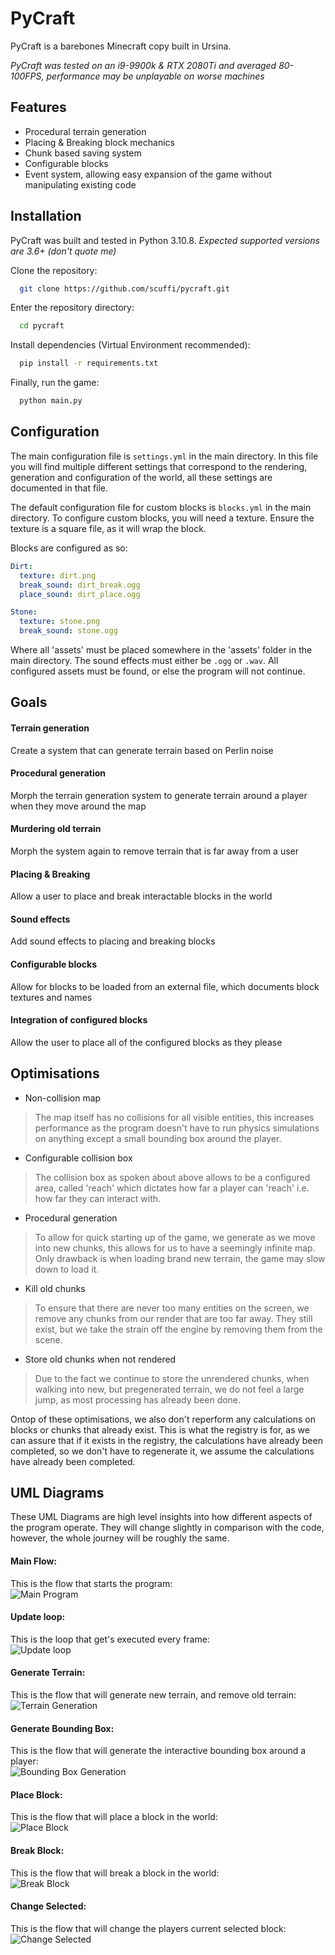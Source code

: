 
# PyCraft

PyCraft is a barebones Minecraft copy built in Ursina.

_PyCraft was tested on an i9-9900k & RTX 2080Ti and averaged 80-100FPS, performance may be unplayable on worse machines_




## Features

- Procedural terrain generation
- Placing & Breaking block mechanics
- Chunk based saving system
- Configurable blocks
- Event system, allowing easy expansion of the game without manipulating existing code


## Installation

PyCraft was built and tested in Python 3.10.8.
_Expected supported versions are 3.6+ (don't quote me)_

Clone the repository:
```bash
  git clone https://github.com/scuffi/pycraft.git
```
Enter the repository directory:
```bash
  cd pycraft
```
Install dependencies (Virtual Environment recommended):
```bash
  pip install -r requirements.txt
```
Finally, run the game:
```bash
  python main.py
```
    
## Configuration

The main configuration file is `settings.yml` in the main directory.
In this file you will find multiple different settings that correspond to the rendering, generation and configuration of the world, all these settings are documented in that file.


The default configuration file for custom blocks is `blocks.yml` in the main directory.
To configure custom blocks, you will need a texture. Ensure the texture is a square file, as it will wrap the block.

Blocks are configured as so:
```yml
Dirt:
  texture: dirt.png
  break_sound: dirt_break.ogg
  place_sound: dirt_place.ogg

Stone:
  texture: stone.png
  break_sound: stone.ogg
```
Where all 'assets' must be placed somewhere in the 'assets' folder in the main directory. The sound effects must either be `.ogg` or `.wav`.
All configured assets must be found, or else the program will not continue.


## Goals

#### Terrain generation

Create a system that can generate terrain based on Perlin noise

#### Procedural generation

Morph the terrain generation system to generate terrain around a player when they move around the map

#### Murdering old terrain

Morph the system again to remove terrain that is far away from a user

#### Placing & Breaking

Allow a user to place and break interactable blocks in the world

#### Sound effects

Add sound effects to placing and breaking blocks

#### Configurable blocks

Allow for blocks to be loaded from an external file, which documents block textures and names

#### Integration of configured blocks

Allow the user to place all of the configured blocks as they please


## Optimisations

- Non-collision map
> The map itself has no collisions for all visible entities, this increases performance as the program doesn't have to run physics simulations on anything except a small bounding box around the player.
- Configurable collision box
> The collision box as spoken about above allows to be a configured area, called 'reach' which dictates how far a player can 'reach' i.e. how far they can interact with.
- Procedural generation
> To allow for quick starting up of the game, we generate as we move into new chunks, this allows for us to have a seemingly infinite map. Only drawback is when loading brand new terrain, the game may slow down to load it.
- Kill old chunks
> To ensure that there are never too many entities on the screen, we remove any chunks from our render that are too far away. They still exist, but we take the strain off the engine by removing them from the scene.
- Store old chunks when not rendered
> Due to the fact we continue to store the unrendered chunks, when walking into new, but pregenerated terrain, we do not feel a large jump, as most processing has already been done.

Ontop of these optimisations, we also don't reperform any calculations on blocks or chunks that already exist. This is what the registry is for, as we can assure that if it exists in the registry, the calculations have already been completed, so we don't have to regenerate it, we assume the calculations have already been completed.


## UML Diagrams
These UML Diagrams are high level insights into how different aspects of the program operate. They will change slightly in comparison with the code, however, the whole journey will be roughly the same.

#### Main Flow:
This is the flow that starts the program:\
![Main Program](/umls/main-flow.png?raw=true "Main Code Flow")

#### Update loop:
This is the loop that get's executed every frame:\
![Update loop](/umls/update-loop-flow.png?raw=true "Update Loop Flow")

#### Generate Terrain:
This is the flow that will generate new terrain, and remove old terrain:\
![Terrain Generation](/umls/generate-terrain-flow.png?raw=true "Terrain Generation Flow")

#### Generate Bounding Box:
This is the flow that will generate the interactive bounding box around a player:\
![Bounding Box Generation](/umls/generate-boundings.png?raw=true "Bounding Box Generation Flow")

#### Place Block:
This is the flow that will place a block in the world:\
![Place Block](/umls/place-block-flow.png?raw=true "Place Block Flow")

#### Break Block:
This is the flow that will break a block in the world:\
![Break Block](/umls/break-block-flow.png?raw=true "Break Block Flow")

#### Change Selected:
This is the flow that will change the players current selected block:\
![Change Selected](/umls/change-selected-flow.png?raw=true "Change Selected Flow")
